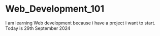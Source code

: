 # Web_Development_101
I am learning Web development because i have a project i want to start. Today is 29th September 2024
